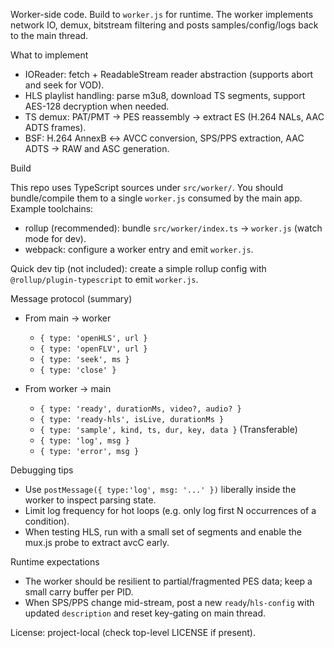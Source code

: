 Worker-side code. Build to `worker.js` for runtime. The worker implements network IO, demux, bitstream filtering
and posts samples/config/logs back to the main thread.

What to implement

- IOReader: fetch + ReadableStream reader abstraction (supports abort and seek for VOD).
- HLS playlist handling: parse m3u8, download TS segments, support AES-128 decryption when needed.
- TS demux: PAT/PMT → PES reassembly → extract ES (H.264 NALs, AAC ADTS frames).
- BSF: H.264 AnnexB ↔ AVCC conversion, SPS/PPS extraction, AAC ADTS → RAW and ASC generation.

Build

This repo uses TypeScript sources under `src/worker/`. You should bundle/compile them to a single `worker.js` consumed by the main app. Example toolchains:

- rollup (recommended): bundle `src/worker/index.ts` → `worker.js` (watch mode for dev).
- webpack: configure a worker entry and emit `worker.js`.

Quick dev tip (not included): create a simple rollup config with `@rollup/plugin-typescript` to emit `worker.js`.

Message protocol (summary)

- From main → worker
	- `{ type: 'openHLS', url }`
	- `{ type: 'openFLV', url }`
	- `{ type: 'seek', ms }`
	- `{ type: 'close' }`

- From worker → main
	- `{ type: 'ready', durationMs, video?, audio? }`
	- `{ type: 'ready-hls', isLive, durationMs }`
	- `{ type: 'sample', kind, ts, dur, key, data }` (Transferable)
	- `{ type: 'log', msg }`
	- `{ type: 'error', msg }`

Debugging tips

- Use `postMessage({ type:'log', msg: '...' })` liberally inside the worker to inspect parsing state.
- Limit log frequency for hot loops (e.g. only log first N occurrences of a condition).
- When testing HLS, run with a small set of segments and enable the mux.js probe to extract avcC early.

Runtime expectations

- The worker should be resilient to partial/fragmented PES data; keep a small carry buffer per PID.
- When SPS/PPS change mid-stream, post a new `ready`/`hls-config` with updated `description` and reset key-gating on main thread.

License: project-local (check top-level LICENSE if present).
